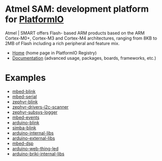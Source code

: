 
# Atmel SAM: development platform for [PlatformIO](https://platformio.org)

Atmel | SMART offers Flash- based ARM products based on the ARM Cortex-M0+, Cortex-M3 and Cortex-M4 architectures, ranging from 8KB to 2MB of Flash including a rich peripheral and feature mix.

* [Home](https://platformio.org/platforms/atmelsam) (home page in PlatformIO Registry)
* [Documentation](https://docs.platformio.org/page/platforms/atmelsam.html) (advanced usage, packages, boards, frameworks, etc.)

# Examples

* [mbed-blink](https://github.com/platformio/platform-atmelsam/tree/master/examples/mbed-blink)
* [mbed-serial](https://github.com/platformio/platform-atmelsam/tree/master/examples/mbed-serial)
* [zephyr-blink](https://github.com/platformio/platform-atmelsam/tree/master/examples/zephyr-blink)
* [zephyr-drivers-i2c-scanner](https://github.com/platformio/platform-atmelsam/tree/master/examples/zephyr-drivers-i2c-scanner)
* [zephyr-subsys-logger](https://github.com/platformio/platform-atmelsam/tree/master/examples/zephyr-subsys-logger)
* [mbed-events](https://github.com/platformio/platform-atmelsam/tree/master/examples/mbed-events)
* [arduino-blink](https://github.com/platformio/platform-atmelsam/tree/master/examples/arduino-blink)
* [simba-blink](https://github.com/platformio/platform-atmelsam/tree/master/examples/simba-blink)
* [arduino-internal-libs](https://github.com/platformio/platform-atmelsam/tree/master/examples/arduino-internal-libs)
* [arduino-external-libs](https://github.com/platformio/platform-atmelsam/tree/master/examples/arduino-external-libs)
* [mbed-dsp](https://github.com/platformio/platform-atmelsam/tree/master/examples/mbed-dsp)
* [arduino-web-thing-led](https://github.com/platformio/platform-atmelsam/tree/master/examples/arduino-web-thing-led)
* [arduino-briki-internal-libs](https://github.com/platformio/platform-atmelsam/tree/master/examples/arduino-briki-internal-libs)
